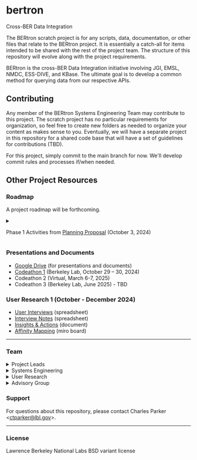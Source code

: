 # bertron
Cross-BER Data Integration

The BERtron scratch project is for any scripts, data, documentation, or other files that relate to the BERtron project. It is essentially a catch-all for items intended to be shared with the rest of the project team. The structure of this repository will evolve along with the project requirements.

BERtron is the cross-BER Data Integration initiative involving JGI, EMSL, NMDC, ESS-DIVE, and KBase.
The ultimate goal is to develop a common method for querying data from our respective APIs.

## Contributing
Any member of the BERtron Systems Engineering Team may contribute to this project. The scratch project has no particular requirements for organization, so feel free to create new folders as needed to organize your content as makes sense to you. Eventually, we will have a separate project in this repository for a shared code base that will have a set of guidelines for contributions (TBD).

For this project, simply commit to the main branch for now. We'll develop commit rules and processes if/when needed.

## Other Project Resources

### Roadmap
A project roadmap will be forthcoming.

<details>
<summary>

Phase 1 Activities from
[Planning Proposal](https://docs.google.com/presentation/d/18u63d00IfMEv0kEDuaYAQkkwGURGY9IP/edit?usp=drive_link&ouid=105935390335622188775&rtpof=true&sd=true) (October 3, 2024)
</summary>

![BERtron Phase 1 Activities](BERtron_Phase_1_Activities.png "BERtron Phase 1 Activities")

</details>

### Presentations and Documents
- [Google Drive](https://drive.google.com/drive/folders/0ADpfATPiaJHIUk9PVA) (for presentations and documents)
- [Codeathon 1](https://drive.google.com/drive/folders/1m7RgtUs3TPYzZnwRxmLMIMJbCevrTUCK) (Berkeley Lab, October 29 – 30, 2024)
- Codeathon 2 (Virtual, March 6-7, 2025)
- Codeathon 3 (Berkeley Lab, June 2025) - TBD

### User Research 1 (October - December 2024)
- [User Interviews](https://docs.google.com/spreadsheets/d/1MNzL70mCHnEv9nBVspscgaR16u0zqTZapNExvl934AU/edit?gid=1843588681#gid=1843588681) (spreadsheet)
- [Interview Notes](https://docs.google.com/spreadsheets/d/15djAeIdrTwPexd9KyxKpYvn01PNGrBf__zsXmNiQaA4/edit?gid=428372739#gid=428372739) (spreadsheet)
- [Insights & Actions](https://docs.google.com/document/d/1k4jrRhOu8sOHe4wpJwWiaxDNGDoOBooGwVL3rbNsZBM/edit?tab=t.0#heading=h.f5pgasnjkdpn) (document)
- [Affinity Mapping](https://miro.com/app/board/uXjVKgb1e0w=/?moveToWidget=3458764610043569697&cot=14)  (miro board)


***

### Team

<details>
<summary>Project Leads</summary>

- Kjiersten Fagnan &lt;<kmfagnan@lbl.gov>&gt; (Project Lead - LBL/JGI)
- Ratna Saripalli &lt;<ratnas@pnnl.gov>&gt; (Deputy Project Lead - PNNL/EMSL)
- Set Sarrafan &lt;<ssarrafan@lbl.gov>&gt; (Software Delivery Manager - LBL/JGI)

</details>

<details>
<summary>Systems Engineering</summary>

- Charles Parker &lt;<ctparker@lbl.gov>&gt; (Engineering Lead - LBL/JGI)
- Eric Cavanna &lt;<eecavanna@lbl.gov>&gt; (LBL/NMDC)
- Shreyas Cholia &lt;<scholia@lbl.gov>&gt; (LBL/ESS-DIVE)
- Valerie Hendrix &lt;<vchendrix@lbl.gov>&gt; (LBL/ESS-DIVE)
- James Carr &lt;<james.carr@pnnl.gov>&gt; (PNNL/EMSL)
- Makena Dettmann &lt;<makena.dettmann@pnnl.gov>&gt; (PNNL/EMSL)
- AJ Ireland &lt;<aireland@lbl.gov>&gt; (LBL/KBase)
- Jeffrey Johnson &lt;<jeff@cohere-llc.com>&gt; (Cohere Consulting, Inc/KBase - DTS)

</details>

<details>
<summary>User Research</summary>

- Steven Wilson &lt;<sewilson@lbl.gov>&gt; (User Research Lead - LBL/JGI)
- Montana Smith &lt;<montana.smith@pnnl.gov>&gt; (PNNL/EMSL)
- Sarah Leichty &lt;<sarah.leichty@pnnl.gov>&gt; (PNNL/EMSL - MONet)
- Erin Bredeweg &lt;<erin.bredeweg@pnnl.gov>&gt; (PNNL/EMSL - Fungal)
- Elisha Wood-Charlson &lt;<elishawc@lbl.gov>&gt; (LBL/KBase - GROW/WHONDRS)
- Joan Damerow &lt;<joandamerow@lbl.gov>&gt; (LBL/ESS-DIVE)
- Alicia Clum &lt;<aclum@lbl.gov>&gt; (LBL/NMDC)

</details>

<details>
<summary>Advisory Group</summary>

- Douglas
- Emiley
- Charu
- Nigel
- Adam

</details>

### Support
For questions about this repository, please contact Charles Parker &lt;<ctparker@lbl.gov>&gt;.

***

### License
Lawrence Berkeley National Labs BSD variant license
